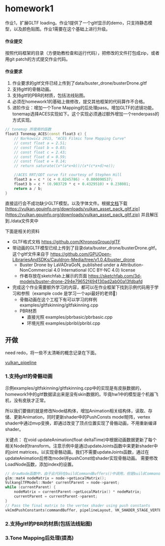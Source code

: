 # homework1

作业1，扩展GLTF loading。作业1提供了一个gltf显示的demo，只支持静态模型，以及颜色贴图。作业1需要在这个基础上进行升级。
#### 作业提交

按照代码框架的目录（方便助教检查和运行代码），把修改的文件打包成zip，或者用git patch的方式提交作业代码。

#### 作业要求
1. 作业要求的gltf文件已经上传到了data/buster_drone/busterDrone.gltf
2. 支持gltf的骨骼动画。
3. 支持gltf的PBR的材质，包括法线贴图。
4. 必须在homework1的基础上做修改，提交其他框架的代码算作不合格。
5. 进阶作业：增加一个Tone Mapping的后处理pass。增加GLTF的滤镜功能。tonemap选择ACES实现如下。这个实现必须通过额外增加一个renderpass的方式实现。
```c++
// tonemap 所使用的函数
float3 Tonemap_ACES(const float3 c) {
    // Narkowicz 2015, "ACES Filmic Tone Mapping Curve"
    // const float a = 2.51;
    // const float b = 0.03;
    // const float c = 2.43;
    // const float d = 0.59;
    // const float e = 0.14;
    // return saturate((x*(a*x+b))/(x*(c*x+d)+e));

    //ACES RRT/ODT curve fit courtesy of Stephen Hill
	float3 a = c * (c + 0.0245786) - 0.000090537;
	float3 b = c * (0.983729 * c + 0.4329510) + 0.238081;
	return a / b;
}
```

直接运行会不成功缺少GLTF模型。以及字体文件。根据[文档](./data/README.md)下载 [https://vulkan.gpuinfo.org/downloads/vulkan_asset_pack_gltf.zip](https://vulkan.gpuinfo.org/downloads/vulkan_asset_pack_gltf.zip) 并且解压到./data文件夹中

下面是相关的资料

- GLTF格式文档 https://github.com/KhronosGroup/glTF
- 带动画的GLTF模型已经上传到了目录data/buster_drone/busterDrone.gltf。这个gltf文件来自于 https://github.com/GPUOpen-LibrariesAndSDKs/Cauldron-Media/tree/v1.0.4/buster_drone
  - Buster Drone by LaVADraGoN, published under a Attribution-NonCommercial 4.0 International (CC BY-NC 4.0) license
  - 作者存放在sketchfab上展示的页面 https://sketchfab.com/3d-models/buster-drone-294e79652f494130ad2ab00a13fdbafd
- 完成这个作业需要额外学习的内容，都可以在作业框架下找到示例代码用于学习和参照（example code 是学习一个api最好的老师🙂）
  - 骨骼动画在这个工程下有可以学习的样例 examples/gltfskinning/gltfskinning.cpp
  - PBR材质 
    - 直接光照 examples/pbrbasic/pbrbasic.cpp 
    - 环境光照 examples/pbribl/pbribl.cpp

## 开做

need redo，将一些不太清晰的概念记录在下面。

[vulkan_pipeline](../vulkan_pipeline/vulkan_pipeline.md)

### 1.支持gltf的骨骼动画

示例examples/gltfskinning/gltfskinning.cpp中的实现是有皮肤数据的，homework1中的gltf数据读出来是没有skin数据的。毕竟hw1中的模型是个机器飞机，没有皮肤才正常。

所以我们要做的就是修改Node结构体，增加Animation相关结构体，读取、存储、更新Animation，同时更新shader中的PushConsts model矩阵，vertex shader中通过mvp变换，即通过改变了顶点位置实现了骨骼动画，不用重新编译shader。

关键点：
在void updateAnimation(float deltaTime)中根据动画数据更新了每个相关Node的transform。注意示例中是通过updateJoints函数中来更新shader中的joint matrices，以实现骨骼动画。我们不需要updateJoints函数，通过在updateAnimation后修改model并pushConst给shader实现骨骼动画。
需要修改LoadNode函数，添加index的设置。

```c++
// drawNode函数中，由于此代码在buildCommandBuffers()中调用，但是buildCommandBuffers并不会没帧调用，需要自行修改
glm::mat4 nodeMatrix = node->getLocalMatrix();
VulkanglTFModel::Node* currentParent = node->parent;
while (currentParent) {
    nodeMatrix = currentParent->getLocalMatrix() * nodeMatrix;
    currentParent = currentParent->parent;
}
// Pass the final matrix to the vertex shader using push constants
vkCmdPushConstants(commandBuffer, pipelineLayout, VK_SHADER_STAGE_VERTEX_BIT, 0, sizeof(glm::mat4), &nodeMatrix);
```

### 2.支持gltf的PBR的材质(包括法线贴图)



### 3.Tone Mapping后处理(提高)